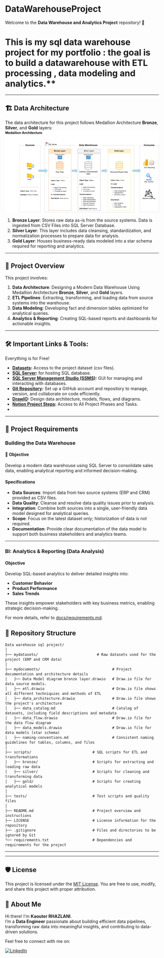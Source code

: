 # DataWarehouseProject
Welcome to the **Data Warehouse and Analytics Project** repository! 🚀  
# This is my sql data warehouse project for my portfolio : the goal is to build a datawarehouse with ETL processing , data modeling and analytics.**
---
## 🏗️ Data Architecture

The data architecture for this project follows Medallion Architecture **Bronze**, **Silver**, and **Gold** layers:
![Data Architecture](mydocuments/data_architecture.png)

1. **Bronze Layer**: Stores raw data as-is from the source systems. Data is ingested from CSV Files into SQL Server Database.
2. **Silver Layer**: This layer includes data cleansing, standardization, and normalization processes to prepare data for analysis.
3. **Gold Layer**: Houses business-ready data modeled into a star schema required for reporting and analytics.

---
## 📖 Project Overview

This project involves:

1. **Data Architecture**: Designing a Modern Data Warehouse Using Medallion Architecture **Bronze**, **Silver**, and **Gold** layers.
2. **ETL Pipelines**: Extracting, transforming, and loading data from source systems into the warehouse.
3. **Data Modeling**: Developing fact and dimension tables optimized for analytical queries.
4. **Analytics & Reporting**: Creating SQL-based reports and dashboards for actionable insights.



---

## 🛠️ Important Links & Tools:

Everything is for Free!
- **[Datasets](mydatasets/):** Access to the project dataset (csv files).
- **[SQL Server](https://www.microsoft.com/en-us/sql-server/sql-server-downloads):** for hosting SQL database.
- **[SQL Server Management Studio (SSMS)](https://learn.microsoft.com/fr-fr/ssms/download-sql-server-management-studio-ssms):** GUI for managing and interacting with databases.
- **[Git Repository](https://github.com/):** Set up a GitHub account and repository to manage, version, and collaborate on code efficiently.
- **[DrawIO](https://www.drawio.com/):** Design data architecture, models, flows, and diagrams.
- **[Notion Project Steps](https://www.notion.so/Portfolio-DW-project-1a37a525421b800cadc6edffc36b31dc?pvs=4):** Access to All Project Phases and Tasks.
- 
---

## 🚀 Project Requirements

### Building the Data Warehouse 

#### 🎯 Objective
Develop a modern data warehouse using SQL Server to consolidate sales data, enabling analytical reporting and informed decision-making.

#### Specifications
- **Data Sources**: Import data from two source systems (ERP and CRM) provided as CSV files.
- **Data Quality**: Cleanse and resolve data quality issues prior to analysis.
- **Integration**: Combine both sources into a single, user-friendly data model designed for analytical queries.
- **Scope**: Focus on the latest dataset only; historization of data is not required.
- **Documentation**: Provide clear documentation of the data model to support both business stakeholders and analytics teams.

---

### BI: Analytics & Reporting (Data Analysis)

#### Objective
Develop SQL-based analytics to deliver detailed insights into:
- **Customer Behavior**
- **Product Performance**
- **Sales Trends**

These insights empower stakeholders with key business metrics, enabling strategic decision-making.  

For more details, refer to [docs/requirements.md](mydocuments/requirements.md).

## 📂 Repository Structure
```
Data warehouse sql project/
│
├── mydatasets/                           # Raw datasets used for the project (ERP and CRM data)
│
├── mydocuments/                                 # Project documentation and architecture details
|   ├── Data Model diagram bronze layer.drawio   # Draw.io file for data source models. 
│   ├── etl.drawio                               # Draw.io file shows all different techniquies and methods of ETL
│   ├── data_architecture.drawio                 # Draw.io file shows the project's architecture
│   ├── data_catalog.md                          # Catalog of datasets, including field descriptions and metadata
│   ├── data_flow.drawio                         # Draw.io file for the data flow diagram
│   ├── data_models.drawio                       # Draw.io file for data models (star schema)
│   ├── naming-conventions.md                    # Consistent naming guidelines for tables, columns, and files
│
├── scripts/                            # SQL scripts for ETL and transformations
│   ├── bronze/                         # Scripts for extracting and loading raw data
│   ├── silver/                         # Scripts for cleaning and transforming data
│   ├── gold/                           # Scripts for creating analytical models
│
├── tests/                              # Test scripts and quality files
│
├── README.md                           # Project overview and instructions
├── LICENSE                             # License information for the repository
├── .gitignore                          # Files and directories to be ignored by Git
└── requirements.txt                    # Dependencies and requirements for the project
```
---
---

## 🛡️ License

This project is licensed under the [MIT License](LICENSE). You are free to use, modify, and share this project with proper attribution.

## 🌟 About Me

Hi there! I'm **Kaouter RHAZLANI**.  
I’m a **Data Engineer** passionate about building efficient data pipelines, transforming raw data into meaningful insights, and contributing to data-driven solutions.

Feel free to connect with me on:

[![LinkedIn](https://img.shields.io/badge/LinkedIn-Kaouter%20Rhazlani-blue?style=for-the-badge&logo=linkedin)](https://www.linkedin.com/in/kaouter-rhazlani)






